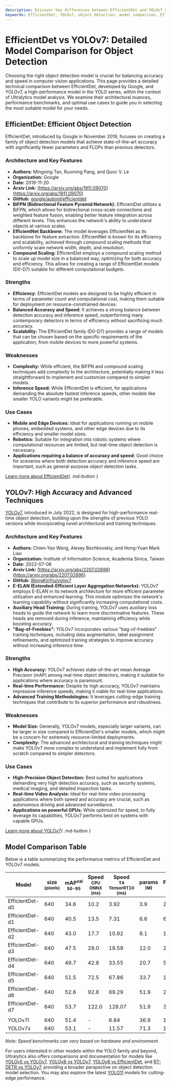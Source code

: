 ```yaml
---
description: Discover key differences between EfficientDet and YOLOv7 models. Explore architecture, performance, and use cases to choose the best object detection model.
keywords: EfficientDet, YOLOv7, object detection, model comparison, EfficientDet vs YOLOv7, accuracy, speed, machine learning, computer vision, Ultralytics documentation
---
```


# EfficientDet vs YOLOv7: Detailed Model Comparison for Object Detection

Choosing the right object detection model is crucial for balancing accuracy and speed in computer vision applications. This page provides a detailed technical comparison between EfficientDet, developed by Google, and YOLOv7, a high-performance model in the YOLO series, within the context of Ultralytics model analysis. We examine their architectural nuances, performance benchmarks, and optimal use cases to guide you in selecting the most suitable model for your needs.

<script async src="https://cdn.jsdelivr.net/npm/chart.js@3.9.1/dist/chart.min.js"></script>
<script defer src="../../javascript/benchmark.js"></script>

<canvas id="modelComparisonChart" width="1024" height="400" active-models='["EfficientDet", "YOLOv7"]'></canvas>

## EfficientDet: Efficient Object Detection

EfficientDet, introduced by Google in November 2019, focuses on creating a family of object detection models that achieve state-of-the-art accuracy with significantly fewer parameters and FLOPs than previous detectors.

### Architecture and Key Features

- **Authors:** Mingxing Tan, Ruoming Pang, and Quoc V. Le
- **Organization:** Google
- **Date:** 2019-11-20
- **Arxiv Link:** [https://arxiv.org/abs/1911.09070](https://arxiv.org/abs/1911.09070)
- **GitHub:** [google/automl/efficientdet](https://github.com/google/automl/tree/master/efficientdet)
- **BiFPN (Bidirectional Feature Pyramid Network):** EfficientDet utilizes a BiFPN, which allows for bidirectional cross-scale connections and weighted feature fusion, enabling better feature integration across different levels. This enhances the network's ability to understand objects at various scales.
- **EfficientNet Backbone:** The model leverages EfficientNet as its backbone for feature extraction. EfficientNet is known for its efficiency and scalability, achieved through compound scaling methods that uniformly scale network width, depth, and resolution.
- **Compound Scaling:** EfficientDet employs a compound scaling method to scale up model size in a balanced way, optimizing for both accuracy and efficiency. This allows for creating a range of EfficientDet models (D0-D7) suitable for different computational budgets.

### Strengths

- **Efficiency:** EfficientDet models are designed to be highly efficient in terms of parameter count and computational cost, making them suitable for deployment on resource-constrained devices.
- **Balanced Accuracy and Speed:** It achieves a strong balance between detection accuracy and inference speed, outperforming many contemporary detectors in terms of efficiency without sacrificing much accuracy.
- **Scalability:** The EfficientDet family (D0-D7) provides a range of models that can be chosen based on the specific requirements of the application, from mobile devices to more powerful systems.

### Weaknesses

- **Complexity:** While efficient, the BiFPN and compound scaling techniques add complexity to the architecture, potentially making it less straightforward to implement and customize compared to simpler models.
- **Inference Speed:** While EfficientDet is efficient, for applications demanding the absolute fastest inference speeds, other models like smaller YOLO variants might be preferable.

### Use Cases

- **Mobile and Edge Devices:** Ideal for applications running on mobile phones, embedded systems, and other edge devices due to its efficiency and smaller model sizes.
- **Robotics:** Suitable for integration into robotic systems where computational resources are limited, but real-time object detection is necessary.
- **Applications requiring a balance of accuracy and speed:** Good choice for scenarios where both detection accuracy and inference speed are important, such as general-purpose object detection tasks.

[Learn more about EfficientDet](https://github.com/google/automl/tree/master/efficientdet#readme){ .md-button }

## YOLOv7: High Accuracy and Advanced Techniques

[YOLOv7](https://docs.ultralytics.com/models/yolov7/), introduced in July 2022, is designed for high-performance real-time object detection, building upon the strengths of previous YOLO versions while incorporating novel architectural and training techniques.

### Architecture and Key Features

- **Authors:** Chien-Yao Wang, Alexey Bochkovskiy, and Hong-Yuan Mark Liao
- **Organization:** Institute of Information Science, Academia Sinica, Taiwan
- **Date:** 2022-07-06
- **Arxiv Link:** [https://arxiv.org/abs/2207.02696](https://arxiv.org/abs/2207.02696)
- **GitHub:** [WongKinYiu/yolov7](https://github.com/WongKinYiu/yolov7)
- **E-ELAN (Extended-Efficient Layer Aggregation Networks):** YOLOv7 employs E-ELAN in its network architecture for more efficient parameter utilization and enhanced learning. This module optimizes the network's learning capability without significantly increasing computational costs.
- **Auxiliary Head Training:** During training, YOLOv7 uses auxiliary loss heads to guide the network to learn more discriminative features. These heads are removed during inference, maintaining efficiency while boosting accuracy.
- **"Bag-of-Freebies":** YOLOv7 incorporates various "bag-of-freebies" training techniques, including data augmentation, label assignment refinements, and optimized training strategies to improve accuracy without increasing inference time.

### Strengths

- **High Accuracy:** YOLOv7 achieves state-of-the-art mean Average Precision (mAP) among real-time object detectors, making it suitable for applications where accuracy is paramount.
- **Real-time Performance:** Despite its high accuracy, YOLOv7 maintains impressive inference speeds, making it viable for real-time applications.
- **Advanced Training Methodologies:** It leverages cutting-edge training techniques that contribute to its superior performance and robustness.

### Weaknesses

- **Model Size:** Generally, YOLOv7 models, especially larger variants, can be larger in size compared to EfficientDet's smaller models, which might be a concern for extremely resource-limited deployments.
- **Complexity:** The advanced architectural and training techniques might make YOLOv7 more complex to understand and implement fully from scratch compared to simpler detectors.

### Use Cases

- **High-Precision Object Detection:** Best suited for applications demanding very high detection accuracy, such as security systems, medical imaging, and detailed inspection tasks.
- **Real-time Video Analysis:** Ideal for real-time video processing applications where both speed and accuracy are crucial, such as autonomous driving and advanced surveillance.
- **Applications on powerful GPUs:** While optimized for speed, to fully leverage its capabilities, YOLOv7 performs best on systems with capable GPUs.

[Learn more about YOLOv7](https://docs.ultralytics.com/models/yolov7/){ .md-button }

## Model Comparison Table

Below is a table summarizing the performance metrics of EfficientDet and YOLOv7 models.

| Model           | size<br><sup>(pixels) | mAP<sup>val<br>50-95 | Speed<br><sup>CPU ONNX<br>(ms) | Speed<br><sup>T4 TensorRT10<br>(ms) | params<br><sup>(M) | FLOPs<br><sup>(B) |
| --------------- | --------------------- | -------------------- | ------------------------------ | ----------------------------------- | ------------------ | ----------------- |
| EfficientDet-d0 | 640                   | 34.6                 | 10.2                           | 3.92                                | 3.9                | 2.54              |
| EfficientDet-d1 | 640                   | 40.5                 | 13.5                           | 7.31                                | 6.6                | 6.1               |
| EfficientDet-d2 | 640                   | 43.0                 | 17.7                           | 10.92                               | 8.1                | 11.0              |
| EfficientDet-d3 | 640                   | 47.5                 | 28.0                           | 19.59                               | 12.0               | 24.9              |
| EfficientDet-d4 | 640                   | 49.7                 | 42.8                           | 33.55                               | 20.7               | 55.2              |
| EfficientDet-d5 | 640                   | 51.5                 | 72.5                           | 67.86                               | 33.7               | 130.0             |
| EfficientDet-d6 | 640                   | 52.6                 | 92.8                           | 89.29                               | 51.9               | 226.0             |
| EfficientDet-d7 | 640                   | 53.7                 | 122.0                          | 128.07                              | 51.9               | 325.0             |
|                 |                       |                      |                                |                                     |                    |                   |
| YOLOv7l         | 640                   | 51.4                 | -                              | 6.84                                | 36.9               | 104.7             |
| YOLOv7x         | 640                   | 53.1                 | -                              | 11.57                               | 71.3               | 189.9             |

_Note: Speed benchmarks can vary based on hardware and environment._

For users interested in other models within the YOLO family and beyond, Ultralytics also offers comparisons and documentation for models like [YOLOv5 vs YOLOv7](https://docs.ultralytics.com/compare/yolov5-vs-yolov7/), [YOLOv8 vs YOLOv7](https://docs.ultralytics.com/compare/yolov8-vs-yolov7/), [YOLOv8 vs EfficientDet](https://docs.ultralytics.com/compare/efficientdet-vs-yolov8/), and [RT-DETR vs YOLOv7](https://docs.ultralytics.com/compare/rtdetr-vs-yolov7/), providing a broader perspective on object detection model selection. You may also explore the latest [YOLO11](https://docs.ultralytics.com/models/yolo11/) models for cutting-edge performance.